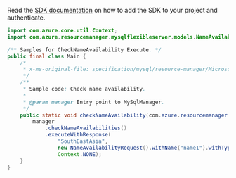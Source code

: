 Read the [SDK documentation](https://github.com/Azure/azure-sdk-for-java/blob/azure-resourcemanager-mysqlflexibleserver_1.0.0-beta.2/sdk/mysqlflexibleserver/azure-resourcemanager-mysqlflexibleserver/README.md) on how to add the SDK to your project and authenticate.

```java
import com.azure.core.util.Context;
import com.azure.resourcemanager.mysqlflexibleserver.models.NameAvailabilityRequest;

/** Samples for CheckNameAvailability Execute. */
public final class Main {
    /*
     * x-ms-original-file: specification/mysql/resource-manager/Microsoft.DBforMySQL/stable/2021-05-01/examples/CheckNameAvailability.json
     */
    /**
     * Sample code: Check name availability.
     *
     * @param manager Entry point to MySqlManager.
     */
    public static void checkNameAvailability(com.azure.resourcemanager.mysqlflexibleserver.MySqlManager manager) {
        manager
            .checkNameAvailabilities()
            .executeWithResponse(
                "SouthEastAsia",
                new NameAvailabilityRequest().withName("name1").withType("Microsoft.DBforMySQL/flexibleServers"),
                Context.NONE);
    }
}
```
